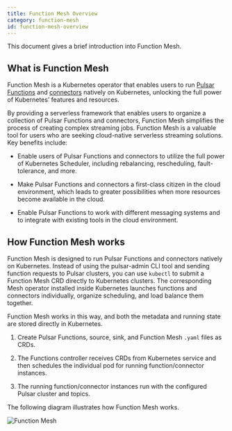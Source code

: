 ```yaml
---
title: Function Mesh Overview
category: function-mesh
id: function-mesh-overview
---
```


This document gives a brief introduction into Function Mesh.

## What is Function Mesh

Function Mesh is a Kubernetes operator that enables users to run [Pulsar Functions](/functions/function-overview.md) and [connectors](/connectors/pulsar-io-overview.md) natively on Kubernetes, unlocking the full power of Kubernetes’ features and resources.

By providing a serverless framework that enables users to organize a collection of Pulsar Functions and connectors, Function Mesh simplifies the process of creating complex streaming jobs. Function Mesh is a valuable tool for users who are seeking cloud-native serverless streaming solutions. Key benefits include:

- Enable users of Pulsar Functions and connectors to utilize the full power of Kubernetes Scheduler, including rebalancing, rescheduling, fault-tolerance, and more.

- Make Pulsar Functions and connectors a first-class citizen in the cloud environment, which leads to greater possibilities when more resources become available in the cloud.

- Enable Pulsar Functions to work with different messaging systems and to integrate with existing tools in the cloud environment.

## How Function Mesh works

Function Mesh is designed to run Pulsar Functions and connectors natively on Kubernetes. Instead of using the pulsar-admin CLI tool and sending function requests to Pulsar clusters, you can use `kubectl` to submit a Function Mesh CRD directly to Kubernetes clusters. The corresponding Mesh operator installed inside Kubernetes launches functions and connectors individually, organize scheduling, and load balance them together.

Function Mesh works in this way, and both the metadata and running state are stored directly in Kubernetes.

1. Create Pulsar Functions, source, sink, and Function Mesh `.yaml` files as CRDs.

2. The Functions controller receives CRDs from Kubernetes service and then schedules the individual pod for running function/connector instances.

3. The running function/connector instances run with the configured Pulsar cluster and topics.

The following diagram illustrates how Function Mesh works.

![Function Mesh](./assets/function-mesh-overview.png)